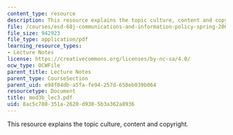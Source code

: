 ```yaml
---
content_type: resource
description: This resource explains the topic culture, content and copyright.
file: /courses/esd-68j-communications-and-information-policy-spring-2006/8ac5c780351a2620d9305b3a362a8936_mod3b_lec3.pdf
file_size: 942923
file_type: application/pdf
learning_resource_types:
- Lecture Notes
license: https://creativecommons.org/licenses/by-nc-sa/4.0/
ocw_type: OCWFile
parent_title: Lecture Notes
parent_type: CourseSection
parent_uid: e98f04db-a5fa-fe94-257d-658eb039b064
resourcetype: Document
title: mod3b_lec3.pdf
uid: 8ac5c780-351a-2620-d930-5b3a362a8936
---
```

This resource explains the topic culture, content and copyright.